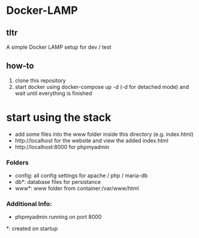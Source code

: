# Docker-LAMP

## tltr
A simple Docker LAMP setup for dev / test

## how-to
1) clone this repository
2) start docker using docker-compose up -d (-d for detached mode) and wait until everything is finished

# start using the stack
+ add some files into the www folder inside this directory (e.g. index.html)
+ http://localhost for the website and view the added index.html
+ http://localhost:8000 for phpmyadmin



### Folders
- config: all config settings for apache / php / maria-db
- db*: database files for persistance
- www*: www folder from container:/var/www/html 

### Additional Info:
- phpmyadmin running on port 8000

*: created on startup
